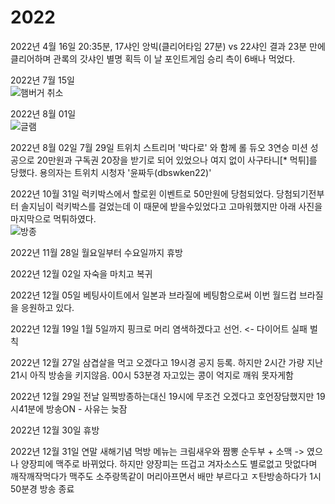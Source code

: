 # 2022
2022년 4월 16일 20:35분, 17샤인 앙빅(클리어타임 27분) vs 22샤인 결과 23분 만에 클리어하며 관록의 갓샤인 별명 획득
이 날 포인트게임 승리 측이 6배나 먹었다.  

2022년 7월 15일  
![햄버거 취소](https://i.namu.wiki/i/gVRXy5LSzebYVDFdQg0yJfsfjzL-7zEr3QwKAZ3RmJSepv9OWc49CxWAR3nzhHGyy1-4QjUMNiz3rPhMB9ShKWiBHjlF2M-3jiVsSTpvobPKqm3YyUkR_nwnj0hh-3Xkp7ceCQHvmxfBtaPYXTWgjA.webp)

2022년 8월 01일  
![글램](https://i.namu.wiki/i/huZoj63ctwdRFI4EQUN44h--fmdFZVyPm34Qv8aLmZAN4GvbPtiExFvWpych2md111fyjsOL0LgEhN4qNNDv5VWth57ARxT3kENakhRjXNwSD5qtKVmBkBMuw-LL7wuqkM8vODGKKrDKhg2wvkOu0g.webp)

2022년 8월 02일 7월 29일 트위치 스트리머 '박다로' 와 함께 롤 듀오 3연승 미션 성공으로 20만원과 구독권 20장을 받기로 되어 있었으나 여지 없이 사구타니[* 먹튀]를 당했다. 용의자는 트위치 시청자 '윤짜두(dbswken22)'

2022년 10월 31일 럭키박스에서 할로윈 이벤트로 50만원에 당첨되었다. 당첨되기전부터 솔지님이 럭키박스를 걸었는데 이 때문에 받을수있었다고 고마워했지만 아래 사진을 마지막으로 먹튀하였다.  
![방종](https://i.namu.wiki/i/tEDXbz-ogfFRrQ4o_Tu_BBgsAWyjR5wV1pY2OjwC0hHIC89Ce_SY84CYmQT022qPIRCNdGMTPlKfmIW27QzNtqvC64FBO9osDzo1B_Fg5iziPj06ZTvO-RcZJ3MWJ4ve6wmX6nujyehJgnxgy5n_dg.webp)


2022년 11월 28일 월요일부터 수요일까지 휴방

2022년 12월 02일 자숙을 마치고 복귀

2022년 12월 05일  베팅사이트에서 일본과 브라질에 베팅함으로써 이번 월드컵 브라질을 응원하고 있다.

2022년 12월 19일 1월 5일까지 핑크로 머리 염색하겠다고 선언. <-  다이어트 실패 벌칙

2022년 12월 27일 삼겹살을 먹고 오겠다고 19시경 공지 등록. 하지만 2시간 가량 지난 21시 아직 방송을 키지않음. 00시 53분경 자고있는 콩이 억지로 깨워 못자게함

2022년 12월 29일 전날 일찍방종하는대신 19시에 무조건 오겠다고 호언장담했지만 19시41분에 방송ON - 사유는 늦잠

2022년 12월 30일 휴방

2022년 12월 31일 연말 새해기념 먹방 메뉴는 크림새우와 짬뽕 순두부 + 소맥 -> 였으나 양장피에 맥주로 바뀌었다. 하지만 양장피는 뜨겁고 겨자소스도 별로없고 맛없다며 깨작깨작먹다가 맥주도 소주랑똑같이 머리아프면서 배만 부르다고 ㅈ탄방송하다가 1시50분경 방송 종료
